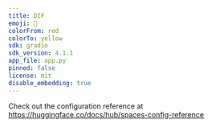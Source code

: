 ```yaml
---
title: DIF
emoji: 🛬
colorFrom: red
colorTo: yellow
sdk: gradio
sdk_version: 4.1.1
app_file: app.py
pinned: false
license: mit
disable_embedding: true
---
```


Check out the configuration reference at https://huggingface.co/docs/hub/spaces-config-reference